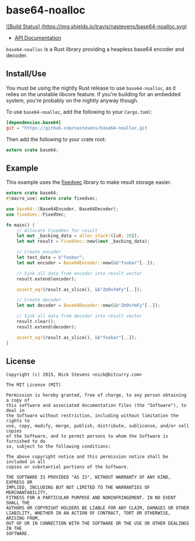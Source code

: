base64-noalloc
==============

[![Build Status] (https://img.shields.io/travis/nastevens/base64-noalloc.svg)](https://travis-ci.org/nastevens/base64-noalloc)

- [API Documentation](http://nastevens.github.io/base64-noalloc/)

`base64-noalloc` is a Rust library providing a heapless base64 encoder and decoder.

Install/Use
-----------

You must be using the nightly Rust release to use `base64-noalloc`, as it
relies on the unstable libcore feature. If you're building for an embedded
system, you're probably on the nightly anyway though.

To use `base64-noalloc`, add the following to your `Cargo.toml`:

```toml
[dependencies.base64]
git = "https://github.com/nastevens/base64-noalloc.git
```

Then add the following to your crate root:

```rust
extern crate base64;
```

Example
-------

This example uses the [fixedvec](https://github.com/nastevens/fixedvec-rs)
library to make result storage easier.

```rust
extern crate base64;
#[macro_use] extern crate fixedvec;

use base64::{Base64Encoder, Base64Decoder};
use fixedvec::FixedVec;

fn main() {
    // Allocate FixedVec for result
    let mut _backing_data = alloc_stack!([u8; 20]);
    let mut result = FixedVec::new(&mut _backing_data);

    // Create encoder
    let test_data = b"foobar";
    let mut encoder = Base64Encoder::new(&b"foobar"[..]);

    // Sink all data from encoder into result vector
    result.extend(encoder);

    assert_eq!(result.as_slice(), &b"Zm9vYmFy"[..]);

    // Create decoder
    let mut decoder = Base64Decoder::new(&b"Zm9vYmFy"[..]);

    // Sink all data from decoder into result vector
    result.clear();
    result.extend(decoder);

    assert_eq!(result.as_slice(), &b"foobar"[..]);
}
```

License
-------

```
Copyright (c) 2015, Nick Stevens <nick@bitcurry.com>

The MIT License (MIT)

Permission is hereby granted, free of charge, to any person obtaining a copy of
this software and associated documentation files (the "Software"), to deal in
the Software without restriction, including without limitation the rights to
use, copy, modify, merge, publish, distribute, sublicense, and/or sell copies
of the Software, and to permit persons to whom the Software is furnished to do
so, subject to the following conditions:

The above copyright notice and this permission notice shall be included in all
copies or substantial portions of the Software.

THE SOFTWARE IS PROVIDED "AS IS", WITHOUT WARRANTY OF ANY KIND, EXPRESS OR
IMPLIED, INCLUDING BUT NOT LIMITED TO THE WARRANTIES OF MERCHANTABILITY,
FITNESS FOR A PARTICULAR PURPOSE AND NONINFRINGEMENT. IN NO EVENT SHALL THE
AUTHORS OR COPYRIGHT HOLDERS BE LIABLE FOR ANY CLAIM, DAMAGES OR OTHER
LIABILITY, WHETHER IN AN ACTION OF CONTRACT, TORT OR OTHERWISE, ARISING FROM,
OUT OF OR IN CONNECTION WITH THE SOFTWARE OR THE USE OR OTHER DEALINGS IN THE
SOFTWARE.
```
